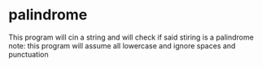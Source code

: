 # palindrome
This program will cin a string and will check if said stiring
is a palindrome
note: this program will assume all lowercase
and ignore spaces and punctuation
